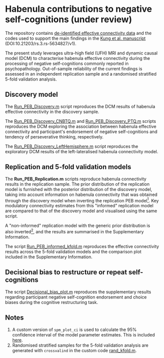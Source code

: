 # Habenula contributions to negative self-cognitions (under review)
The repository contains [de-identified effective connectivity data](/data/) and the codes used to support the main findings in the [Kung et al. manuscript](https://www.researchsquare.com/article/rs-5634827/v1) (DOI:10.21203/rs.3.rs-5634827/v1). 

The present study leverages ultra-high field (UFH) MRI and dynamic causal model (DCM) to characterise habenula effective connectivity during the processing of negative self-cognitions commonly reported in psychopathology. Out-of-sample reliability of the current findings is assessed in an independent replication sample and a randomised stratified 5-fold validation analysis.

## Discovery model
The [Run_PEB_Discovery.m](analysis/Run_PEB_Discovery.m) script reproduces the DCM results of habenula effective connectivity in the discovery sample. 

The [Run_PEB_Discovery_CNBTQ.m](analysis/Run_PEB_Discovery_CNBTQ.m) and [Run_PEB_Discovery_PTQ.m](analysis/Run_PEB_Discovery_PTQ.m) scripts reproduces the DCM exploring the association between habenula effective connectivity and participant's endorsement of negative self-cognitions and tendency of perseverative thinking, respectively.

The [Run_PEB_Discovery_LeftHemisphere.m](analysis/Run_PEB_Discovery_LeftHemisphere.m) script reproduces the exploratory DCM results of the left-lateralised habenula connectivity model. 

## Replication and 5-fold validation models
The **Run_PEB_Replication.m** scripts reproduce habenula connectivity results in the replication sample. The prior distribution of the replication model is furnished with the posterior distribution of the discovery model, taking into account information on habenula connectivity that was obtained through the discovery model when inverting the replication PEB model[<sup>1</sup>](analysis/Run_PEB_informed_Replication.m). Key modulatory connectivity estimates from this "informed" replication model are compared to that of the discovery model and visualised using the same script.

A "non-informed" replication model with the generic prior distribution is also inverted[<sup>2</sup>](analysis/Run_PEB_noninformed_Replication.m), and the results are summarised in the Supplementary Information.

The script [Run_PEB_informed_kfold.m](analysis/Run_PEB_informed_kfold.m) reproduces the effective connectivity results across the 5-fold validation models and the comparison plot included in the Supplementary Information.

## Decisional bias to restructure or repeat self-cognitions
The script [Decisional_bias_plot.m](analysis/Decisional_bias_plot.m) reproduces the supplementary results regarding participant negative self-cognition endorsement and choice biases during the cognitive restructuring task.

## Notes
1. A custom version of `spm_plot_ci` is used to calculate the 95% confidence interval of the model parameter estimates. This is included [here](custom/spm_plot_ci.m).
2. Randomised stratified samples for the 5-fold validation analysis are generated with `crossvalind` in the custom code [rand_kfold.m](custom/rand_kfold.m).

